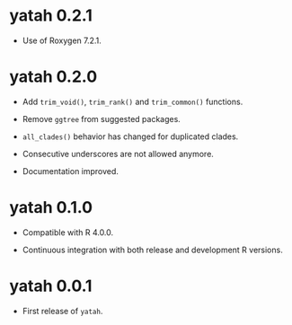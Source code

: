 # yatah 0.2.1

* Use of Roxygen 7.2.1.

# yatah 0.2.0

* Add `trim_void()`, `trim_rank()` and `trim_common()` functions.

* Remove `ggtree` from suggested packages.

* `all_clades()` behavior has changed for duplicated clades.

* Consecutive underscores are not allowed anymore.

* Documentation improved.

# yatah 0.1.0

* Compatible with R 4.0.0.

* Continuous integration with both release and development R versions.

# yatah 0.0.1

* First release of `yatah`.

